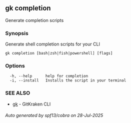 ## gk completion

Generate completion scripts

### Synopsis

Generate shell completion scripts for your CLI

```
gk completion [bash|zsh|fish|powershell] [flags]
```

### Options

```
  -h, --help      help for completion
  -i, --install   Installs the script in your terminal
```

### SEE ALSO

* [gk](gk.md)	 - GitKraken CLI

###### Auto generated by spf13/cobra on 28-Jul-2025
